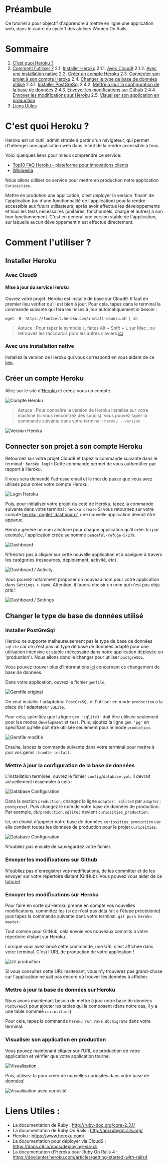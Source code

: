 # Préambule

Ce tutoriel a pour objectif d'apprendre à mettre en ligne une application web, dans le cadre du cycle 1 des ateliers Women On Rails.

# Sommaire

1. [C'est quoi Heroku ?](#cestquoiHeroku)
2. [Comment l'utiliser ?](#commentutiliser)
	2.1. [Installer Heroku](#installerheroku)
		2.1.1. [Avec Cloud9](#aveccloud9)
		2.1.2. [Avec une installation native](#avecinstallationnative)
	2.2. [Créer un compte Heroku](#compteheroku)
	2.3. [Connecter son projet à son compte Heroku](#connecterprojetheroku)
	2.4. [Changer le type de base de données utilisé](#changerbdd)
		2.4.1. [Installer PostGreSql](#installerpostgres)
		2.4.2. [Mettre à jour la configuration de la base de données](#majconfigbdd)
		2.4.3. [Envoyer les modifications sur Github](#envoigithub)
		2.4.4. [Envoyer les modifications sur Heroku](#envoiheroku)
	2.5. [Visualiser son application en production](#visualisation)
3. [Liens Utiles](#liensutiles)

# C'est quoi Heroku ? <a name="cestquoiHeroku"></a>

Heroku est un outil, administrable à partir d'un navigateur, qui permet d'héberger une application web dans le but de la rendre accessible à tous.

Voici quelques liens pour mieux comprendre ce service:
- [Top10 FAQ Heroku - plateforme pour innovations clients](https://www.linkedin.com/pulse/20141009115620-34850697-top10-faq-heroku-plateforme-pour-innovations-clients)
- [Wikipedia](https://fr.wikipedia.org/wiki/Heroku)

Nous allons utiliser ce service pour mettre en production notre application ``` Curiosities ```.

Mettre en prodution une application, c'est déployer la version 'finale' de l'application (ou d'une fonctionnalité de l'application) pour la rendre accessible aux futurs utilisateurs, après avoir effectué les développements et tous les tests nécessaires (unitaires, fonctionnels, charge et autres) à son bon fonctionnement.
C'est en général une version stable de l'application, sur laquelle aucun développement n'est effectué directement.

# Comment l'utiliser ? <a name="commentutiliser"></a>

## Installer Heroku <a name="installerheroku"></a>

### Avec Cloud9 <a name="aveccloud9"></a>

#### Mise à jour du service Heroku <a name="majheroku"></a>

Ouvrez votre projet. Heroku est installé de base sur Cloud9. Il faut en premier lieu vérifier qu'il est bien à jour.
Pour cela, tapez dans le terminal la commande suivante qui fera les mises à jour automatiquement si besoin :

``` Terminal
wget -O- https://toolbelt.heroku.com/install-ubuntu.sh | sh
````
> Astuce : Pour taper le symbole ``` | ```, faites Alt + Shift + L sur Mac ; ou retrouvez les raccourcis pour les autres claviers [ici](http://atlasti.com/faq/where-is-the-vertical-bar-on-my-keyboard/)

### Avec une installation native <a name="avecinstallationnative"></a>

Installez la version de Heroku qui vous correspond en vous aidant de ce [lien](https://devcenter.heroku.com/articles/heroku-command-line#download-and-install).

## Créer un compte Heroku <a name="compteheroku"></a>

Allez sur le site d'[Heroku](https://signup.heroku.com/identity) et créez-vous un compte.

![Compte Heroku](/images/readme/heroku_new_account.png)

> Astuce : Pour connaître la version de Heroku installée sur votre machine (si vous rencontrez des soucis), vous pouvez taper la commande suivante dans votre terminal : ``` heroku --version ```

![Version Heroku](/images/readme/heroku_version.png)

## Connecter son projet à son compte Heroku <a name="connecterprojetheroku"></a>

Retournez sur votre projet Cloud9 et tapez la commande suivante dans le terminal : ``` heroku login ```
Cette commande permet de vous authentifier par rapport à Heroku.

Il vous sera demandé l'adresse email et le mot de passe que vous avez utilisés pour créer votre compte Heroku.

![Login Heroku](/images/readme/heroku_login.png)

Puis, pour initialiser votre projet du coté de Heroku, tapez la commande suivante dans votre terminal : ``` heroku create ```
Si vous retournez sur votre compte [heroku, onglet 'dashboard'](https://dashboard.heroku.com/apps), une nouvelle application devrait être apparue.

Heroku génère un nom aléatoire pour chaque application qu'il crée. Ici par exemple, l'application créée se nomme ```peaceful-refuge-57279```.

![Dashboard](/images/readme/heroku_dashboard.png)

N'hésitez pas à cliquer sur cette nouvelle application et à naviguer à travers les catégories (ressources, déploiement, activité, etc).

![Dashboard / Activity](/images/readme/heroku_activity_dashboard.png)

Vous pouvez notamment proposer un nouveau nom pour votre application dans ``` Settings > Name ```. Attention, il faudra choisir un nom qui n’est pas déjà pris !

![Dashboard / Settings](/images/readme/heroku_settings_name_change.png)

## Changer le type de base de données utilisé <a name="changerbdd"></a>

### Installer PostGreSql <a name="installerpostgres"></a>

Heroku ne supporte malheureusement pas le type de base de données ```sqlite``` car ce n'est pas un type de base de données adapté pour une utilisation intensive et stable (nécessaire dans notre application déployée en 'production'). Nous allons donc le changer pour utiliser ```postgreSQL```.

Vous pouvez trouver plus d'informations [ici](https://devcenter.heroku.com/articles/sqlite3) concernant ce changement de base de données.

Dans votre application, ouvrez le fichier ```gemfile```.

![Gemfile original](/images/readme/gemfile_before.png)

On veut installer l'adaptateur ```PostGreSQL``` et l'utiliser en mode ```production``` à la place de l'adaptateur ```SQLite```. 

Pour cela, spécifiez que la ligne ``` gem 'sqlite3' ``` doit être utilisée seulement pour les modes ```development``` et ```test```.
Puis, ajoutez la ligne ``` gem 'pg' ``` en spécifiant qu'elle doit être utilisée seulement pour le mode ```production```.

![Gemfile modifié](/images/readme/gemfile_after.png)

Ensuite, lancez la commande suivante dans votre terminal pour mettre à jour vos gems : ``` bundle install ```.

### Mettre à jour la configuration de la base de données <a name="majconfigbdd"></a>

L'installation terminée, ouvrez le fichier ``` config/database.yml ```. Il devrait actuellement ressembler à cela :

![Database Configuration](/images/readme/database_before.png)

Dans la section ```production```, changez la ligne ``` adapter: sqlite3 ``` par ``` adapter: postgresql ```.
Puis changez le nom de votre base de données de production. Par exemple, ``` db/production.sqlite3 ``` devient ``` curiosities_production ```.

Ici, on choisit d'appeler notre base de données ``` curiosities_production ``` car elle contient toutes les données de production pour le projet ``` Curiosities ```.

![Database Configuration](/images/readme/database_after.png)

N'oubliez pas ensuite de sauvegardez votre fichier.

### Envoyer les modifications sur Github <a name="envoigithub"></a>

N'oubliez pas d'enregistrer vos modifications, de les committer et de les envoyer sur votre répertoire distant (GitHub). Vous pouvez vous aider de ce [tutoriel](https://women-on-rails.github.io/guide/push_project).

### Envoyer les modifications sur Heroku <a name="envoiheroku"></a>

Pour faire en sorte qu'Heroku prenne en compte vos nouvelles modifications, committez les (si ce n'est pas déjà fait à l'étape précédente) puis tapez la commande suivante dans votre terminal: ``` git push heroku master ```.

Tout comme pour GitHub, cela envoie vos nouveaux commits à votre répertoire distant sur Heroku.

Lorsque vous avez lancé cette commande, une URL s'est affichée dans votre terminal. C'est l'URL de production de votre application ! 

![Url production](/images/readme/git_push_heroku_master.png)

Si vous consultez cette URL maitenant, vous n'y trouverez pas grand-chose car l'application ne sait pas encore où trouver les données à afficher.

### Mettre à jour la base de données sur Heroku <a name="cestquoiHeroku"></a>

Nous avons maintenant besoin de mettre à jour notre base de données ```PostGreSql``` pour ajouter les tables qui la composent (dans notre cas, il y a une table nommée ```curiosities```).

Pour cela, tapez la commande ``` heroku run rake db:migrate ``` dans votre terminal.

### Visualiser son application en production <a name="visualisation"></a>

Vous pouvez maintenant cliquer sur l'URL de production de votre application et vérifier que votre application tourne.

![Visualisation](/images/readme/heroku_view_app.png)

Puis, utilisez-la pour créer de nouvelles curiosités dans votre base de données!

![Visualisation avec curiosité](/images/readme/heroku_view_app_curiosity.png)

# Liens Utiles : <a name="liensutiles"></a>
- La documentation de Ruby : http://ruby-doc.org/core-2.3.1/
- La documentation de Ruby On Rails : http://api.rubyonrails.org/
- Heroku : https://www.heroku.com/
- La documentation pour déployer via Cloud9 : https://docs.c9.io/docs/deploying-via-cli
- La documentation d'Heroku pour Ruby On Rails 4 : https://devcenter.heroku.com/articles/getting-started-with-rails4